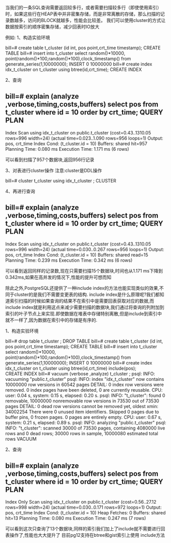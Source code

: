当我们的一条SQL查询需要返回较多行，或者需要扫描较多行（即使使用索引）时，如果这些行在HEAP表中并非密集存储，而是非常离散的存储，那么扫描的记录数越多，访问的BLOCK就越多，性能会比较差。
我们可以使用cluster的方式让数据按索引的顺序密集存储，减少回表时IO放大

例如:
1、构造实验环境

bill=# create table t_cluster (id int, pos point,crt_time timestamp);
CREATE TABLE
bill=# insert into t_cluster select random()*10000, point(random()*100,random()*100),clock_timestamp() from generate_series(1,10000000);
INSERT 0 10000000
bill=# create index idx_t_cluster on t_cluster using btree(id,crt_time);
CREATE INDEX

2、查询

bill=# explain (analyze ,verbose,timing,costs,buffers) select pos from t_cluster where id = 10 order by crt_time;
                                                               QUERY PLAN                                                               
----------------------------------------------------------------------------------------------------------------------------------------
 Index Scan using idx_t_cluster on public.t_cluster  (cost=0.43..1310.05 rows=996 width=24) (actual time=0.023..1.090 rows=956 loops=1)
   Output: pos, crt_time
   Index Cond: (t_cluster.id = 10)
   Buffers: shared hit=957
 Planning Time: 0.080 ms
 Execution Time: 1.171 ms
(6 rows)

可以看到扫描了957个数据块,返回956行记录

3、对表进行cluster操作
注意:cluster是DDL操作

bill=# cluster t_cluster using idx_t_cluster ;
CLUSTER

4、再进行查询

bill=# explain (analyze ,verbose,timing,costs,buffers) select pos from t_cluster where id = 10 order by crt_time;
                                                               QUERY PLAN                                                               
----------------------------------------------------------------------------------------------------------------------------------------
 Index Scan using idx_t_cluster on public.t_cluster  (cost=0.43..1310.05 rows=996 width=24) (actual time=0.030..0.267 rows=956 loops=1)
   Output: pos, crt_time
   Index Cond: (t_cluster.id = 10)
   Buffers: shared read=15
 Planning Time: 0.239 ms
 Execution Time: 0.342 ms
(6 rows)

可以看到返回同样的记录数,现在只需要扫描15个数据块,时间也从1.171 ms下降到0.342ms,如果在高并发的情况下,性能的提升可想而知

除此之外,PostgreSQL还提供了一种include index的方法也能实现类似的效果,不同于cluster的是我们不需要变更表的结构.
include index是什么原理呢?我们都知道索引扫描的时候如果查询的结果不在索引中是需要回表获取对应的数据,而include index就是利用这点来减少需要扫描的数据块,我们通过将查询的列附加到索引的叶子节点上来实现.即使数据在堆表中存储特别离散,但是include到索引中就不一样了,因为数据在索引中的存储是有序的.

1、构造实验环境

bill=# drop table t_cluster ;
DROP TABLE
bill=# create table t_cluster (id int, pos point,crt_time timestamp);
CREATE TABLE
bill=# insert into t_cluster select random()*10000, point(random()*100,random()*100),clock_timestamp() from generate_series(1,10000000);
INSERT 0 10000000
bill=# create index idx_t_cluster on t_cluster using btree(id,crt_time) include(pos);  
CREATE INDEX
bill=# vacuum (verbose ,analyze) t_cluster ;
psql: INFO:  vacuuming "public.t_cluster"
psql: INFO:  index "idx_t_cluster" now contains 10000000 row versions in 60542 pages
DETAIL:  0 index row versions were removed.
0 index pages have been deleted, 0 are currently reusable.
CPU: user: 0.04 s, system: 0.15 s, elapsed: 0.20 s.
psql: INFO:  "t_cluster": found 0 removable, 10000000 nonremovable row versions in 73530 out of 73530 pages
DETAIL:  0 dead row versions cannot be removed yet, oldest xmin: 34002254
There were 0 unused item identifiers.
Skipped 0 pages due to buffer pins, 0 frozen pages.
0 pages are entirely empty.
CPU: user: 0.67 s, system: 0.21 s, elapsed: 0.89 s.
psql: INFO:  analyzing "public.t_cluster"
psql: INFO:  "t_cluster": scanned 30000 of 73530 pages, containing 4080000 live rows and 0 dead rows; 30000 rows in sample, 10000080 estimated total rows
VACUUM

2、查询

bill=# explain (analyze ,verbose,timing,costs,buffers) select pos from t_cluster where id = 10 order by crt_time;
                                                                QUERY PLAN                                                                 
-------------------------------------------------------------------------------------------------------------------------------------------
 Index Only Scan using idx_t_cluster on public.t_cluster  (cost=0.56..27.12 rows=998 width=24) (actual time=0.030..0.171 rows=972 loops=1)
   Output: pos, crt_time
   Index Cond: (t_cluster.id = 10)
   Heap Fetches: 0
   Buffers: shared hit=13
 Planning Time: 0.080 ms
 Execution Time: 0.247 ms
(7 rows)

可以看到这次只查询了13个数据块,同样的索引我们加上了include就不需要进行回表操作了,性能也大大提升了
目前pg12支持在btree和gist索引上使用 include方法
